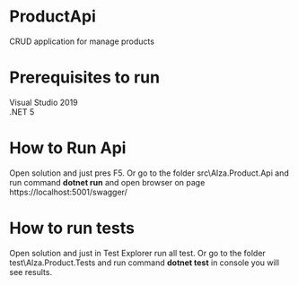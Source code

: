 # ProductApi
CRUD application for manage products 
# Prerequisites to run
Visual Studio 2019  
.NET 5
  
# How to Run Api
Open solution and just pres F5. Or go to the folder src\Alza.Product.Api and run command **dotnet run** and open browser 
on page https://localhost:5001/swagger/

# How to run tests
Open solution and just in Test Explorer run all test. Or go to the folder test\Alza.Product.Tests and run command **dotnet test** in console you will see results.
